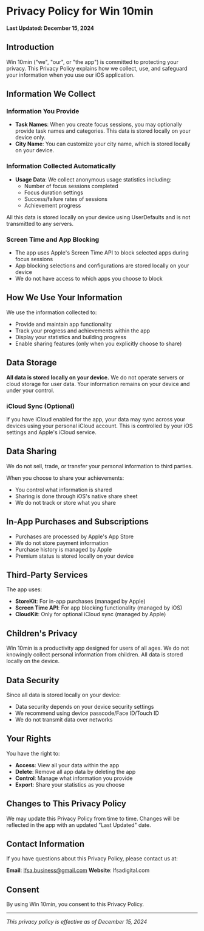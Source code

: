 # Privacy Policy for Win 10min

**Last Updated: December 15, 2024**

## Introduction

Win 10min ("we", "our", or "the app") is committed to protecting your privacy. This Privacy Policy explains how we collect, use, and safeguard your information when you use our iOS application.

## Information We Collect

### Information You Provide
- **Task Names**: When you create focus sessions, you may optionally provide task names and categories. This data is stored locally on your device only.
- **City Name**: You can customize your city name, which is stored locally on your device.

### Information Collected Automatically
- **Usage Data**: We collect anonymous usage statistics including:
  - Number of focus sessions completed
  - Focus duration settings
  - Success/failure rates of sessions
  - Achievement progress
  
All this data is stored locally on your device using UserDefaults and is not transmitted to any servers.

### Screen Time and App Blocking
- The app uses Apple's Screen Time API to block selected apps during focus sessions
- App blocking selections and configurations are stored locally on your device
- We do not have access to which apps you choose to block

## How We Use Your Information

We use the information collected to:
- Provide and maintain app functionality
- Track your progress and achievements within the app
- Display your statistics and building progress
- Enable sharing features (only when you explicitly choose to share)

## Data Storage

**All data is stored locally on your device.** We do not operate servers or cloud storage for user data. Your information remains on your device and under your control.

### iCloud Sync (Optional)
If you have iCloud enabled for the app, your data may sync across your devices using your personal iCloud account. This is controlled by your iOS settings and Apple's iCloud service.

## Data Sharing

We do not sell, trade, or transfer your personal information to third parties. 

When you choose to share your achievements:
- You control what information is shared
- Sharing is done through iOS's native share sheet
- We do not track or store what you share

## In-App Purchases and Subscriptions

- Purchases are processed by Apple's App Store
- We do not store payment information
- Purchase history is managed by Apple
- Premium status is stored locally on your device

## Third-Party Services

The app uses:
- **StoreKit**: For in-app purchases (managed by Apple)
- **Screen Time API**: For app blocking functionality (managed by iOS)
- **CloudKit**: Only for optional iCloud sync (managed by Apple)

## Children's Privacy

Win 10min is a productivity app designed for users of all ages. We do not knowingly collect personal information from children. All data is stored locally on the device.

## Data Security

Since all data is stored locally on your device:
- Data security depends on your device security settings
- We recommend using device passcode/Face ID/Touch ID
- We do not transmit data over networks

## Your Rights

You have the right to:
- **Access**: View all your data within the app
- **Delete**: Remove all app data by deleting the app
- **Control**: Manage what information you provide
- **Export**: Share your statistics as you choose

## Changes to This Privacy Policy

We may update this Privacy Policy from time to time. Changes will be reflected in the app with an updated "Last Updated" date.

## Contact Information

If you have questions about this Privacy Policy, please contact us at:

**Email**: lfsa.business@gmail.com
**Website**: lfsadigital.com

## Consent

By using Win 10min, you consent to this Privacy Policy.

---

*This privacy policy is effective as of December 15, 2024*

